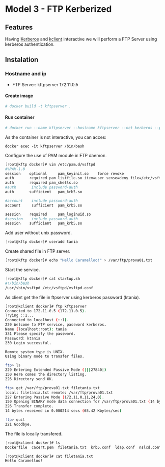 # Model 3 - FTP Kerberized

## Features

Having [Kerberos](https://github.com/isx434324/kerberosproject/tree/master/backendClassic/krb.edt.org) and [kclient](https://github.com/isx434324/kerberosproject/tree/master/backendClassic/kclient) interactive we will perform a FTP Server using kerberos authentication.


## Instalation
### Hostname and ip

- FTP Server: kftpserver 172.11.0.5

#### Create image

 ```bash
 # docker build -t kftpserver .
 ```
 
#### Run container
 ```bash
 # docker run --name kftpserver --hostname kftpserver --net kerberos --privileged --ip 172.11.0.5  -d kftpserver
 ```

As the container is not interactive, you can acces:

    docker exec -it kftpserver /bin/bash


Configure the use of PAM module in FTP daemon.
 
 ```bash
[root@kftp docker]# vim /etc/pam.d/vsftpd
#%PAM-1.0
session    optional     pam_keyinit.so    force revoke
auth       required	pam_listfile.so item=user sense=deny file=/etc/vsftpd/ftpusers onerr=succeed
auth       required	pam_shells.so
#auth       include	password-auth
auth       sufficient   pam_krb5.so

#account    include	password-auth
account     sufficient  pam_krb5.so

session    required     pam_loginuid.so
#session    include	password-auth
session    sufficient   pam_krb5.so
 ```

Add user without unix password.
 ```bash
[root@kftp docker]# useradd tania
 ```

Create shared file in FTP server.
 ```bash
[root@kftp docker]# echo "Hello Caramelloo!" > /var/ftp/prova01.txt
 ```
 
Start the service.
  ```bash
[root@kftp docker]# cat startup.sh 
#!/bin/bash
/usr/sbin/vsftpd /etc/vsftpd/vsftpd.conf

 ```

As client get the file in ftpserver using kerberos password (ktania).

 ```bash
[root@kclient docker]# ftp kftpserver
Connected to 172.11.0.5 (172.11.0.5).
Trying ::1...
Connected to localhost (::1).
220 Welcome to FTP service, password kerberos.
Name (localhost:root): tania
331 Please specify the password.
Password: ktania
230 Login successful.

Remote system type is UNIX.
Using binary mode to transfer files.

ftp> ls
229 Entering Extended Passive Mode (|||27840|)
150 Here comes the directory listing.
226 Directory send OK.

ftp> get /var/ftp/prova01.txt filetania.txt
local: filetania.txt remote: /var/ftp/prova01.txt
227 Entering Passive Mode (172,11,0,11,24,0).
150 Opening BINARY mode data connection for /var/ftp/prova01.txt (14 bytes).
226 Transfer complete.
14 bytes received in 0.000214 secs (65.42 Kbytes/sec)

ftp> quit
221 Goodbye.
 ```

The file is locally transfered.
 ```bash
[root@kclient docker]# ls
Dockerfile  cacert.pem	filetania.txt  krb5.conf  ldap.conf  nslcd.conf  nsswitch.conf	readme.md  startup.sh  system-auth

[root@kclient docker]# cat filetania.txt 
Hello Caramelloo!

 ```



